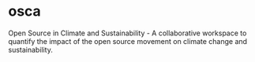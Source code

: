 # osca
Open Source in Climate and Sustainability - A collaborative workspace to quantify the impact of the open source movement on climate change and sustainability. 
